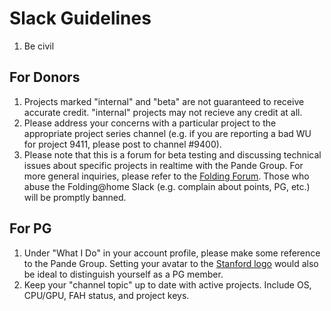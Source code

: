 Slack Guidelines
================

 1. Be civil

For Donors
----------

 1. Projects marked "internal" and "beta" are not guaranteed to receive accurate credit. "internal" projects may not recieve any credit at all.
 2. Please address your concerns with a particular project to the appropriate project series channel (e.g. if you are reporting a bad WU for project 9411, please post to channel #9400).
 3. Please note that this is a forum for beta testing and discussing technical issues about specific projects in realtime with the Pande Group. For more general inquiries, please refer to the [Folding Forum](https://foldingforum.org/). Those who abuse the Folding@home Slack (e.g. complain about points, PG, etc.) will be promptly banned.


For PG
------

 1. Under "What I Do" in your account profile, please make some reference to the Pande Group. Setting your avatar to the [Stanford logo](http://logonoid.com/images/stanford-university-logo.png) would also be ideal to distinguish yourself as a PG member.
 2. Keep your "channel topic" up to date with active projects. Include
    OS, CPU/GPU, FAH status, and project keys.
